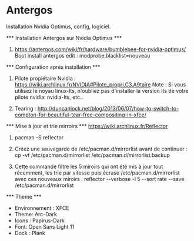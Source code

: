 # Antergos
Installation Nvidia Optimus, config, logiciel.

*** Installation Antergos sur Nvidia Optimus ***
1) https://antergos.com/wiki/fr/hardware/bumblebee-for-nvidia-optimus/
  Boot install antergos edit : modprobe.blacklist=nouveau

*** Configuration après installation ***
1) Pilote propiétaire Nvidia :
  https://wiki.archlinux.fr/NVIDIA#Pilote_propri.C3.A9taire
  Note : Si vous utilisez le noyau linux-lts, n'oubliez pas d'installer la version lts de votre pilote nvidia: nvidia-lts, etc.. 

2) Tearing :
  http://duncanlock.net/blog/2013/06/07/how-to-switch-to-compton-for-beautiful-tear-free-compositing-in-xfce/

*** Mise à jour et trie mirroirs ***
  https://wiki.archlinux.fr/Reflector
  1) pacman -S reflector
  
  2) Créez une sauvegarde de /etc/pacman.d/mirrorlist avant de continuer :
  cp -vf /etc/pacman.d/mirrorlist /etc/pacman.d/mirrorlist.backup
  
  3) Cette commande filtre les 5 miroirs qui ont été mis à jour tout récemment, les trie par vitesse puis écrase /etc/pacman.d/mirrorlist avec ces nouveaux miroirs :
  reflector --verbose -l 5 --sort rate --save /etc/pacman.d/mirrorlist
  
*** Theme ***
 - Environnement : XFCE
 - Theme: Arc-Dark
 - Icons : Papirus-Dark
 - Font: Open Sans Light 11
 - Dock : Plank
